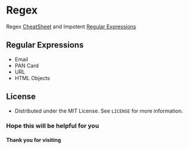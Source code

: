 # Regex
Regex [CheatSheet](https://github.com/Sayan3990/Regex/tree/main/CheatSheet) and Impotent [Regular Expressions](https://github.com/Sayan3990/Regex/tree/main/Regular-Expressions)

## Regular Expressions
- Email
- PAN Card
- URL
- HTML Objects

## License
- Distributed under the MIT License. See `LICENSE` for more information.

### Hope this will be helpful for you
#### Thank you for visiting
